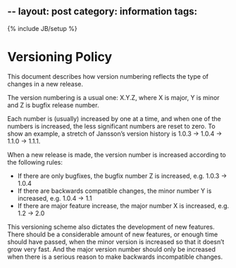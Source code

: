 --
layout: post
category: information
tags: 
--
{% include JB/setup %}

# Versioning Policy


This document describes how version numbering reflects the type of
changes in a new release.

The version numbering is a usual one: X.Y.Z, where X is major, Y is
minor and Z is bugfix release number.

Each number is (usually) increased by one at a time, and when one of the
numbers is increased, the less significant numbers are reset to zero. To
show an example, a stretch of Jansson’s version history is 1.0.3 → 1.0.4
→ 1.1.0 → 1.1.1.

When a new release is made, the version number is increased according to
the following rules:

-   If there are only bugfixes, the bugfix number Z is increased, e.g.
    1.0.3 → 1.0.4
-   If there are backwards compatible changes, the minor number Y is
    increased, e.g. 1.0.4 → 1.1
-   If there are major feature increase, the major number X is
    increased, e.g. 1.2 → 2.0

This versioning scheme also dictates the development of new features.
There should be a considerable amount of new features, or enough time
should have passed, when the minor version is increased so that it
doesn’t grow very fast. And the major version number should only be
increased when there is a serious reason to make backwards incompatible
changes.